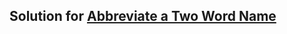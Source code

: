 ## Solution for [Abbreviate a Two Word Name](https://www.codewars.com/kata/abbreviate-a-two-word-name/train/javascript)